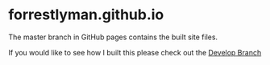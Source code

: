 forrestlyman.github.io
======================

The master branch in GitHub pages contains the built site files. 

If you would like to see how I built this please check out the [Develop Branch](https://github.com/forrestLyman/forrestlyman.github.io/tree/develop)

